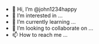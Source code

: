 - 👋 Hi, I’m @john1234happy
- 👀 I’m interested in ...
- 🌱 I’m currently learning ...
- 💞️ I’m looking to collaborate on ...
- 📫 How to reach me ...

<!---
john1234happy/john1234happy is a ✨ special ✨ repository because its `README.md` (this file) appears on your GitHub profile.
You can click the Preview link to take a look at your changes.
--->
